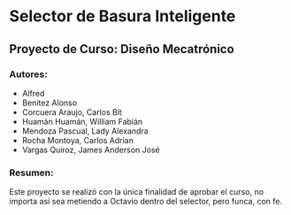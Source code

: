 # Selector de Basura Inteligente
##  Proyecto de Curso: Diseño Mecatrónico

### Autores:
- Alfred
- Benitez Alonso
- Corcuera Araujo, Carlos Bit
- Huamán Huamán, William Fabián
- Mendoza Pascual, Lady Alexandra
- Rocha Montoya, Carlos Adrian
- Vargas Quiroz, James Anderson José


### Resumen:
Este proyecto se realizó con la única finalidad de aprobar el curso, no importa así sea metiendo a Octavio dentro del selector, pero funca, con fe.